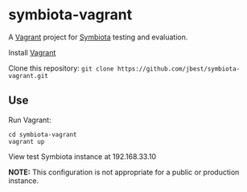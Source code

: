 # symbiota-vagrant
A [Vagrant](https://www.vagrantup.com) project for [Symbiota](http://symbiota.org/docs/) testing and evaluation.

Install [Vagrant](https://www.vagrantup.com)

Clone this repository: `git clone https://github.com/jbest/symbiota-vagrant.git`

## Use

Run Vagrant:
```
cd symbiota-vagrant
vagrant up
```

View test Symbiota instance at 192.168.33.10

**NOTE:** This configuration is not appropriate for a public or production instance.